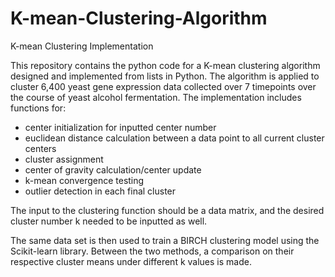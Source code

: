 # K-mean-Clustering-Algorithm
K-mean Clustering Implementation

This repository contains the python code for a K-mean clustering algorithm designed and implemented from lists in Python. The algorithm is applied to cluster 6,400 yeast gene expression data collected over 7 timepoints over the course of yeast alcohol fermentation. The implementation includes functions for:

- center initialization for inputted center number
- euclidean distance calculation between a data point to all current cluster centers
- cluster assignment
- center of gravity calculation/center update
- k-mean convergence testing
- outlier detection in each final cluster

The input to the clustering function should be a data matrix, and the desired cluster number k needed to be inputted as well.

The same data set is then used to train a BIRCH clustering model using the Scikit-learn library. Between the two methods, a comparison on their respective cluster means under different k values is made.

